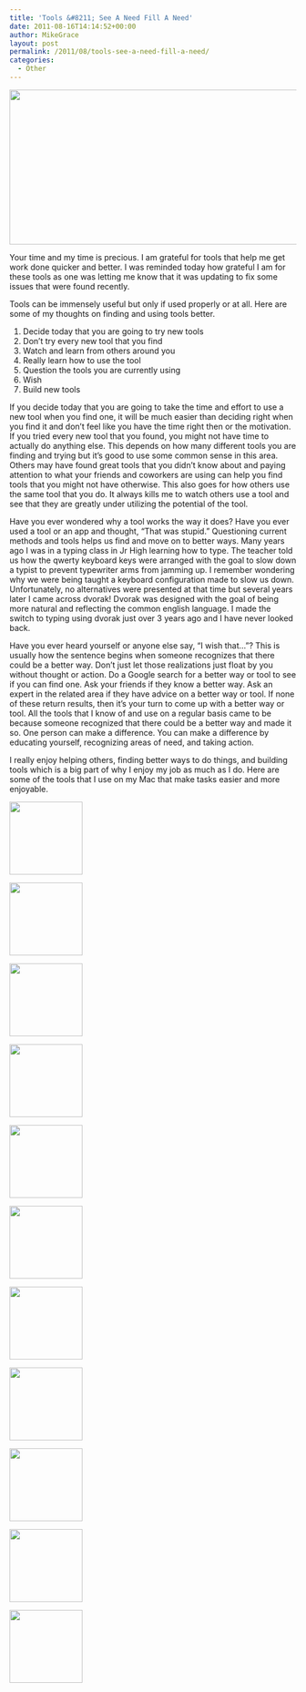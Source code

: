 ```yaml
---
title: 'Tools &#8211; See A Need Fill A Need'
date: 2011-08-16T14:14:52+00:00
author: MikeGrace
layout: post
permalink: /2011/08/tools-see-a-need-fill-a-need/
categories:
  - Other
---
```

[<img class="alignnone" src="http://mikegrace.s3.amazonaws.com/geek-blog/das-keyboard.jpg" alt="" width="650" height="272" />](http://www.daskeyboard.com/)

Your time and my time is precious. I am grateful for tools that help me get work done quicker and better. I was reminded today how grateful I am for these tools as one was letting me know that it was updating to fix some issues that were found recently.

Tools can be immensely useful but only if used properly or at all. Here are some of my thoughts on finding and using tools better.

  1. Decide today that you are going to try new tools
  2. Don&#8217;t try every new tool that you find
  3. Watch and learn from others around you
  4. Really learn how to use the tool
  5. Question the tools you are currently using
  6. Wish
  7. Build new tools

If you decide today that you are going to take the time and effort to use a new tool when you find one, it will be much easier than deciding right when you find it and don&#8217;t feel like you have the time right then or the motivation. If you tried every new tool that you found, you might not have time to actually do anything else. This depends on how many different tools you are finding and trying but it&#8217;s good to use some common sense in this area. Others may have found great tools that you didn&#8217;t know about and paying attention to what your friends and coworkers are using can help you find tools that you might not have otherwise. This also goes for how others use the same tool that you do. It always kills me to watch others use a tool and see that they are greatly under utilizing the potential of the tool.

Have you ever wondered why a tool works the way it does? Have you ever used a tool or an app and thought, &#8220;That was stupid.&#8221; Questioning current methods and tools helps us find and move on to better ways. Many years ago I was in a typing class in Jr High learning how to type. The teacher told us how the qwerty keyboard keys were arranged with the goal to slow down a typist to prevent typewriter arms from jamming up. I remember wondering why we were being taught a keyboard configuration made to slow us down. Unfortunately, no alternatives were presented at that time but several years later I came across dvorak! Dvorak was designed with the goal of being more natural and reflecting the common english language. I made the switch to typing using dvorak just over 3 years ago and I have never looked back.

Have you ever heard yourself or anyone else say, &#8220;I wish that&#8230;&#8221;? This is usually how the sentence begins when someone recognizes that there could be a better way. Don&#8217;t just let those realizations just float by you without thought or action. Do a Google search for a better way or tool to see if you can find one. Ask your friends if they know a better way. Ask an expert in the related area if they have advice on a better way or tool. If none of these return results, then it&#8217;s your turn to come up with a better way or tool. All the tools that I know of and use on a regular basis came to be because someone recognized that there could be a better way and made it so. One person can make a difference. You can make a difference by educating yourself, recognizing areas of need, and taking action.

I really enjoy helping others, finding better ways to do things, and building tools which is a big part of why I enjoy my job as much as I do. Here are some of the tools that I use on my Mac that make tasks easier and more enjoyable.

[<img class="alignnone" src="http://mikegrace.s3.amazonaws.com/geek-blog/Terminal.png" alt="" width="128" height="128" />](http://en.wikipedia.org/wiki/Apple_Terminal)
  
[<img class="alignnone" src="http://mikegrace.s3.amazonaws.com/geek-blog/Transmit.png" alt="" width="128" height="128" />](http://www.panic.com/transmit/)

[<img class="alignnone" src="http://mikegrace.s3.amazonaws.com/geek-blog/SizeUp.png" alt="" width="128" height="128" />](http://irradiatedsoftware.com/sizeup/)
  
[<img class="alignnone" src="http://mikegrace.s3.amazonaws.com/geek-blog/preview.png" alt="" width="128" height="128" />](http://en.wikipedia.org/wiki/Preview_(software))
  
[<img class="alignnone" src="http://mikegrace.s3.amazonaws.com/geek-blog/ScreenFlow3.png" alt="" width="128" height="128" />](http://www.telestream.net/screen-flow/)
  
[<img class="alignnone" src="http://mikegrace.s3.amazonaws.com/geek-blog/mamp-pro.png" alt="" width="128" height="128" />](http://www.mamp.info/en/index.html)
  
[<img class="alignnone" src="http://mikegrace.s3.amazonaws.com/geek-blog/1Password.png" alt="" width="128" height="128" />](http://agilebits.com/products/1Password)
  
[<img class="alignnone" src="http://mikegrace.s3.amazonaws.com/geek-blog/box.png" alt="" width="128" height="128" />](https://www.dropbox.com/)
  
[<img class="alignnone" src="http://mikegrace.s3.amazonaws.com/geek-blog/appicon.png" alt="" width="128" height="128" />](http://www.alfredapp.com/)
  
[<img class="alignnone" src="http://mikegrace.s3.amazonaws.com/geek-blog/jumpcut.png" alt="" width="128" height="128" />](http://jumpcut.sourceforge.net/)
  
[<img class="alignnone" src="http://mikegrace.s3.amazonaws.com/geek-blog/app-icon.png" alt="" width="128" height="128" />](http://dayoneapp.com/)
